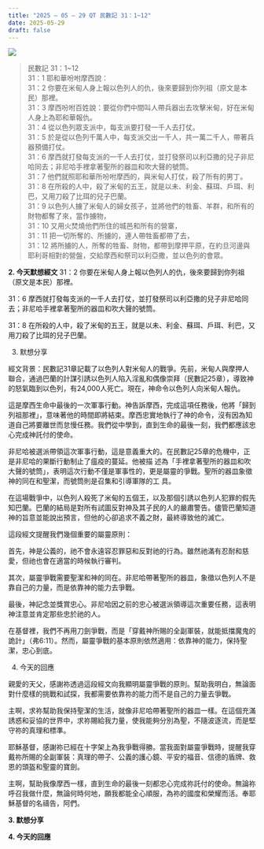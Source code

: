 ```yaml
---
title: "2025 – 05 – 29 QT 民數記 31：1~12"
date: 2025-05-29
draft: false
---
```


![](/images/qt.jpg)

> 民數記 31：1\~12  
> 31：1 耶和華吩咐摩西說：  
> 31：2 你要在米甸人身上報以色列人的仇，後來要歸到你列祖（原文是本民）那裡。  
> 31：3 摩西吩咐百姓說：要從你們中間叫人帶兵器出去攻擊米甸，好在米甸人身上為耶和華報仇。  
> 31：4 從以色列眾支派中，每支派要打發一千人去打仗。  
> 31：5 於是從以色列千萬人中，每支派交出一千人，共一萬二千人，帶著兵器預備打仗。  
> 31：6 摩西就打發每支派的一千人去打仗，並打發祭司以利亞撒的兒子非尼哈同去；非尼哈手裡拿著聖所的器皿和吹大聲的號筒。  
> 31：7 他們就照耶和華所吩咐摩西的，與米甸人打仗，殺了所有的男丁。  
> 31：8 在所殺的人中，殺了米甸的五王，就是以未、利金、蘇珥、戶珥、利巴，又用刀殺了比珥的兒子巴蘭。  
> 31：9 以色列人擄了米甸人的婦女孩子，並將他們的牲畜、羊群，和所有的財物都奪了來，當作擄物，  
> 31：10 又用火焚燒他們所住的城邑和所有的營寨，  
> 31：11 把一切所奪的、所擄的，連人帶牲畜都帶了去，  
> 31：12 將所擄的人，所奪的牲畜、財物，都帶到摩押平原，在約旦河邊與耶利哥相對的營盤，交給摩西和祭司以利亞撒，並以色列的會眾。  

**2. 今天默想經文**
31：2 你要在米甸人身上報以色列人的仇，後來要歸到你列祖（原文是本民）那裡。

31：6 摩西就打發每支派的一千人去打仗，並打發祭司以利亞撒的兒子非尼哈同去；非尼哈手裡拿著聖所的器皿和吹大聲的號筒。

31：8 在所殺的人中，殺了米甸的五王，就是以未、利金、蘇珥、戶珥、利巴，又用刀殺了比珥的兒子巴蘭。

3. 默想分享

經文背景：民數記31章記載了以色列人對米甸人的戰爭。先前，米甸人與摩押人聯合，通過巴蘭的計謀引誘以色列人陷入淫亂和偶像崇拜（民數記25章），導致神的怒氣臨到以色列，有24,000人死亡。現在，神命令以色列人向米甸人報仇。

這是摩西生命中最後的一次軍事行動。神告訴摩西，完成這項任務後，他將「歸到列祖那裡」，意味著他的時間即將結束。摩西忠實地執行了神的命令，沒有因為知道自己將要離世而怠慢任務。我們從中學到，直到生命的最後一刻，我們都應該忠心完成神託付的使命。

非尼哈被選派帶領這次軍事行動，這是意義重大的。在民數記25章的危機中，正是非尼哈的果斷行動制止了瘟疫的蔓延。他被描
述為「手裡拿著聖所的器皿和吹大聲的號筒」，表明這次行動不僅是軍事性的，更是屬靈的爭戰。聖所的器皿象徵神的同在和聖潔，而號筒則是召集和引導軍隊的工
具。

在這場戰爭中，以色列人殺死了米甸的五個王，以及那個引誘以色列人犯罪的假先知巴蘭。巴蘭的結局是對所有試圖反對神及其子民的人的嚴肅警告。儘管巴蘭知道神的旨意並能說出預言，但他的心卻追求不義之財，最終導致他的滅亡。

這段經文提醒我們幾個重要的屬靈原則：

首先，神是公義的，祂不會永遠容忍罪惡和反對祂的行為。雖然祂滿有忍耐和慈愛，但祂也會在適當的時候執行審判。

其次，屬靈爭戰需要聖潔和神的同在。非尼哈帶著聖所的器皿，象徵以色列人不是靠自己的力量，而是依靠神的能力去爭戰。

最後，神記念並獎賞忠心。非尼哈因之前的忠心被選派領導這次重要任務，這表明神注意並肯定那些忠於祂的人。

在基督裡，我們不再用刀劍爭戰，而是「穿戴神所賜的全副軍裝，就能抵擋魔鬼的詭計」（弗6:11）。然而，屬靈爭戰的基本原則依然適用：依靠神的能力，保持聖潔，忠心到底。

4. 今天的回應

親愛的天父，感謝祢透過這段經文向我顯明屬靈爭戰的原則。幫助我明白，無論面對什麼樣的挑戰和試探，我都需要依靠祢的能力而不是自己的力量去爭戰。

主啊，求祢幫助我保持聖潔的生活，就像非尼哈帶著聖所的器皿一樣。在這個充滿誘惑和妥協的世界中，求祢賜給我力量，使我能夠分別為聖，不隨波逐流，而是堅守祢的真理和標準。

耶穌基督，感謝祢已經在十字架上為我爭戰得勝。當我面對屬靈爭戰時，提醒我穿戴祢所賜的全副軍裝：真理的帶子、公義的護心鏡、平安的福音、信德的盾牌、救恩的頭盔和聖靈的寶劍。

主啊，幫助我像摩西一樣，直到生命的最後一刻都忠心完成祢託付的使命。無論祢呼召我做什麼，無論何時何地，願我都能全心順服，為祢的國度和榮耀而活。奉耶穌基督的名禱告，阿們。

**3. 默想分享**

**4. 今天的回應**

